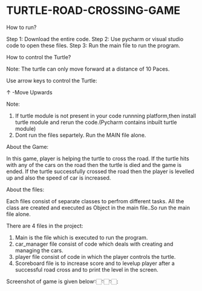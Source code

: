 # TURTLE-ROAD-CROSSING-GAME

How to run?

Step 1: Download the entire code. 
Step 2: Use pycharm or visual studio code to open these files. 
Step 3: Run the main file to run the program.

How to control the Turtle?

Note:
The turtle can only move forward at a distance of 10 Paces.

Use arrow keys to control the Turtle:

↑ -Move Upwards

Note:

1. If turtle module is not present in your code runnning platform,then install turtle module and rerun the code.(Pycharm contains inbuilt turtle module) 
2. Dont run the files separtely. Run the MAIN file alone.

About the Game:

In this game, player is helping the turtle to cross the road. If the turtle hits with any of the cars on the road then the turtle is died and the game is ended. If the turtle successfully crossed the road then the player is levelled up and also the speed of car is increased.

About the files:

Each files consist of separate classes to perfrom different tasks. All the class are created and executed as Object in the main file..So run the main file alone.

There are 4 files in the project:

  1. Main is the file which is executed to run the program.
  2. car_manager file consist of code which deals with creating and managing the cars.
  3. player file consist of code in which the player controls the turtle. 
  4. Scoreboard file is to increase score and to levelup player after a successful road cross and to  print the level in the screen.

Screenshot of game is given below👇🏻👇🏻👇🏻:

